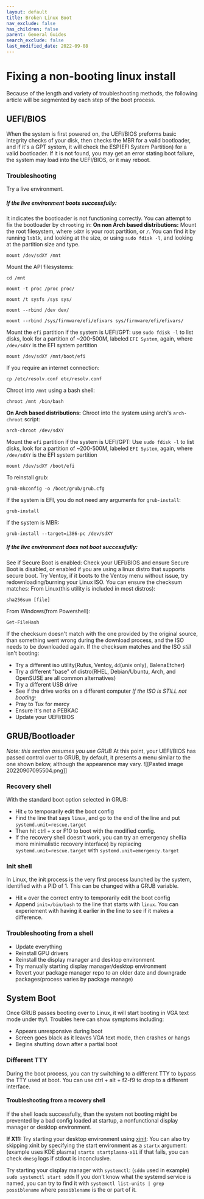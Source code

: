 ```yaml
---
layout: default
title: Broken Linux Boot
nav_exclude: false
has_children: false
parent: General Guides
search_exclude: false
last_modified_date: 2022-09-08
---
```


# Fixing a non-booting linux install
Because of the length and variety of troubleshooting methods, the following article will be segmented by each step of the boot process.

## UEFI/BIOS
When the system is first powered on, the UEFI/BIOS preforms basic integrity checks of your disk, then checks the MBR for a valid bootloader, and if it's a GPT system, it will check the ESP(EFI System Partition) for a valid bootloader. If it is not found, you may get an error stating boot failure, the system may load into the UEFI/BIOS, or it may reboot. 

### Troubleshooting
Try a live environment.

##### If the live environment boots successfully:
It indicates the bootloader is not functioning correctly. You can attempt to fix the bootloader by `chroot`ing in:
**On non Arch based distributions:**
Mount the root filesystem, where `sdXY` is your root partition, or `/`. You can find it by running `lsblk`, and looking at the size, or using `sudo fdisk -l`, and looking at the partition size and type.
```
mount /dev/sdXY /mnt
```
Mount the API filesystems:
```
cd /mnt
```
```
mount -t proc /proc proc/
```
```
mount /t sysfs /sys sys/
```
```
mount --rbind /dev dev/
```
```
mount --rbind /sys/firmware/efi/efivars sys/firmware/efi/efivars/
```
Mount the `efi` partition if the system is UEFI/GPT:
use `sudo fdisk -l` to list disks, look for a partition of ~200-500M, labeled `EFI System`, again, where `/dev/sdXY` is the EFI system partition
```
mount /dev/sdXY /mnt/boot/efi
```

If you require an internet connection:
```
cp /etc/resolv.conf etc/resolv.conf
```

Chroot into `/mnt` using a bash shell:
```
chroot /mnt /bin/bash
```

**On Arch based distributions:**
Chroot into the system using arch's `arch-chroot` script:
```
arch-chroot /dev/sdXY
```
Mount the `efi` partition if the system is UEFI/GPT:
Use `sudo fdisk -l` to list disks, look for a partition of ~200-500M, labeled `EFI System`, again, where `/dev/sdXY` is the EFI system partition
```
mount /dev/sdXY /boot/efi
```


To reinstall grub:
```
grub-mkconfig -o /boot/grub/grub.cfg
```
If the system is EFI, you do not need any arguments for `grub-install`:
```
grub-install
```
If the system is MBR:
```
grub-install --target=i386-pc /dev/sdXY
```
##### If the live environment does *not* boot successfully:
See if Secure Boot is enabled:
	Check your UEFI/BIOS and ensure Secure Boot is disabled, or enabled if you are using a linux distro that supports secure boot.
Try Ventoy, if it boots to the Ventoy menu without issue, try redownloading/burning your Linux ISO. You can ensure the checksum matches:
From Linux(this utility is included in most distros):
```
sha256sum [file]
```
From Windows(from Powershell):
```
Get-FileHash
```
If the checksum doesn't match with the one provided by the original source, than something went wrong during the download process, and the ISO needs to be downloaded again.
If the checksum matches and the ISO *still* isn't booting:
- Try a different iso utility(Rufus, Ventoy, `dd`(unix only), BalenaEtcher)
- Try a different "base" of distro(RHEL, Debian/Ubuntu, Arch, and OpenSUSE are all common alternatives)
- Try a different USB drive
- See if the drive works on a different computer
*If the ISO is STILL not booting:*
- Pray to Tux for mercy
- Ensure it's not a PEBKAC
- Update your UEFI/BIOS

## GRUB/Bootloader
*Note: this section assumes you use GRUB*
At this point, your UEFI/BIOS has passed control over to GRUB, by default, it presents a menu similar to the one shown below, although the appearence may vary.
![[Pasted image 20220907095504.png]]

### Recovery shell
With the standard boot option selected in GRUB:
- Hit `e` to temporarily edit the boot config
- Find the line that says `linux`, and go to the end of the line and put `systemd.unit=rescue.target`
- Then hit ctrl + x or F10 to boot with the modified config.
- If the recovery shell doesn't work, you can try an emergency shell(a more minimalistic recovery interface) by replacing `systemd.unit=rescue.target` with `systemd.unit=emergency.target`

### Init shell
In Linux, the init process is the very first process launched by the system, identified with a PID of 1. This can be changed with a GRUB variable.
- Hit `e` over the correct entry to temporarily edit the boot config
- Append `init=/bin/bash` to the line that starts with `linux`. You can experiement with having it earlier in the line to see if it makes a difference.

### Troubleshooting from a shell
- Update everything
- Reinstall GPU drivers
- Reinstall the display manager and desktop environment
- Try manually starting display manager/desktop environment
- Revert your package manager repo to an older date and downgrade packages(process varies by package manage)

## System Boot
Once GRUB passes booting over to Linux, it will start booting in VGA text mode under tty1. Troubles here can show symptoms including:
- Appears unresponsive during boot 
- Screen goes black as it leaves VGA text mode, then crashes or hangs
- Begins shutting down after a partial boot


### Different TTY
During the boot process, you can try switching to a different TTY to bypass the TTY used at boot. You can use ctrl + alt + f2-f9 to drop to a different interface.
#### Troubleshooting from a recovery shell
If the shell loads successfully, than the system not booting might be prevented by a bad config loaded at startup, a nonfunctional display manager or desktop environment. 

**If X11:**
Try starting your desktop environment using [xinit](https://wiki.archlinux.org/title/Xinit):
You can also try skipping xinit by specifying the start environment as a `startx` argument:
(example uses KDE plasma)
`startx startplasma-x11`
if that fails, you can check `dmesg` logs if stdout is inconclusive.

Try starting your display manager with `systemctl`:
(`sddm` used in example)
`sudo systemctl start sddm`
If you don't know what the systemd service is named, you can try to find it with `systemctl list-units | grep possiblename` where `possiblename` is the or part of it.
